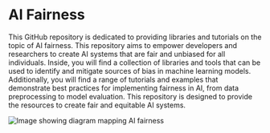 # AI Fairness

This GitHub repository is dedicated to providing libraries and tutorials on the topic of AI fairness. This repository aims to empower developers and researchers to create AI systems that are fair and unbiased for all individuals. Inside, you will find a collection of libraries and tools that can be used to identify and mitigate sources of bias in machine learning models. Additionally, you will find a range of tutorials and examples that demonstrate best practices for implementing fairness in AI, from data preprocessing to model evaluation. This repository is designed to provide the resources to create fair and equitable AI systems.


![Image showing diagram mapping AI fairness](https://imageio.forbes.com/specials-images/imageserve/5e1f8038da6d38000629ac5f/0x0.jpg?format=jpg&crop=5993,3372,x0,y361,safe&width=1200)

